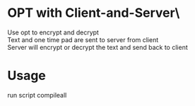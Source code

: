 # OPT with Client-and-Server\
Use opt to encrypt and decrypt\
Text and one time pad are sent to server from client \
Server will encrypt or decrypt the text and send back to client
# Usage
run script compileall 
